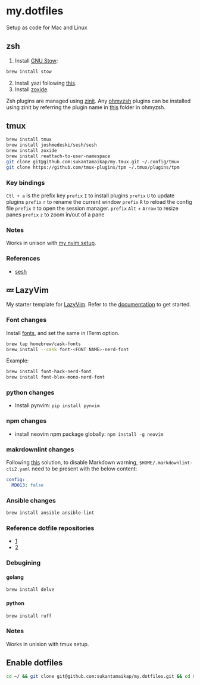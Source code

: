 # my.dotfiles

Setup as code for Mac and Linux

## zsh

1. Install [GNU Stow](https://www.gnu.org/software/stow/manual/stow.html):

```sh
brew install stow
```

2. Install yazi following [this](https://yazi-rs.github.io/docs/installation/).
3. Install [zoxide](https://github.com/ajeetdsouza/zoxide).

Zsh plugins are managed using [zinit](https://github.com/zdharma-continuum/zinit). Any [ohmyzsh](https://github.com/ohmyzsh/ohmyzsh) plugins can be installed using zinit by referring the plugin name in [this](https://github.com/ohmyzsh/ohmyzsh/tree/master/plugins) folder in ohmyzsh.

## tmux

```zsh
brew install tmux
brew install joshmedeski/sesh/sesh
brew install zoxide
brew install reattach-to-user-namespace
git clone git@github.com:sukantamaikap/my.tmux.git ~/.config/tmux
git clone https://github.com/tmux-plugins/tpm ~/.tmux/plugins/tpm
```

### Key bindings

`Ctl + a` is the prefix key
`prefix` `I` to install plugins
`prefix` `U` to update plugins
`prefix` `r` to rename the current window
`prefix` `R` to reload the config file
`prefix` `T` to open the session manager.
`prefix` `Alt` + `Arrow` to resize panes
`prefix` `z` to zoom in/out of a pane

### Notes

Works in unison with [my nvim setup](https://github.com/sukantamaikap/my.lazyvim).

### References

- [sesh](https://github.com/joshmedeski/sesh)

## 💤 LazyVim

My starter template for [LazyVim](https://github.com/LazyVim/LazyVim). Refer to the [documentation](https://lazyvim.github.io/installation) to get started.

### Font changes

Install [fonts](https://www.nerdfonts.com/#home), and set the same in ITerm option.

```zsh
brew tap homebrew/cask-fonts
brew install --cask font-<FONT NAME>-nerd-font
```

Example:

```zsh
brew install font-hack-nerd-font
brew install font-blex-mono-nerd-font
```

### python changes

- Install pynvim: `pip install pynvim`

### npm changes

- install neovim npm package globally: `npm install -g neovim`

### makrdownlint changes

Following [this](https://github.com/LazyVim/LazyVim/discussions/4094) solution, to disable Markdown warning, `$HOME/.markdownlint-cli2.yaml` need to be present with the below content:

```yaml
config:
  MD013: false
```

### Ansible changes

```sh
brew install ansible ansible-lint
```

### Reference dotfile repositories

- [1](https://github.com/omerxx/dotfiles)
- [2](https://github.com/typecraft-dev/dotfiles)

### Debugining

#### golang

```zsh
brew install delve
```

#### python

```zsh
brew install ruff
```

### Notes

Works in unision with tmux setup.

## Enable dotfiles

```sh
cd ~/ && git clone git@github.com:sukantamaikap/my.dotfiles.git && cd my.dotfiles && stow .
```
